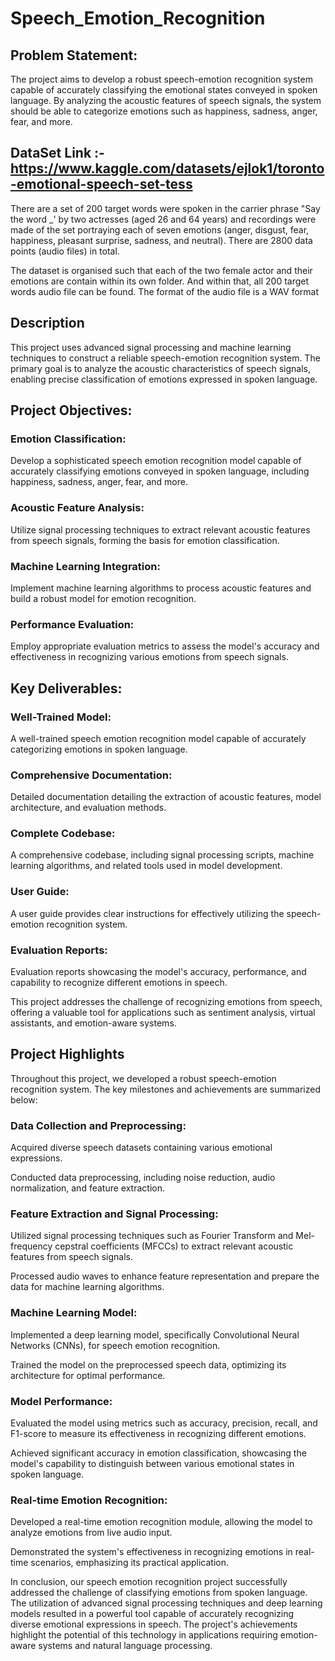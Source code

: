 # Speech_Emotion_Recognition

## Problem Statement:
The project aims to develop a robust speech-emotion recognition system capable of accurately classifying the emotional states conveyed in spoken language. By analyzing the acoustic features of speech signals, the system should be able to categorize emotions such as happiness, sadness, anger, fear, and more.

## DataSet Link :- https://www.kaggle.com/datasets/ejlok1/toronto-emotional-speech-set-tess
There are a set of 200 target words were spoken in the carrier phrase "Say the word _' by two actresses (aged 26 and 64 years) and recordings were made of the set portraying each of seven emotions (anger, disgust, fear, happiness, pleasant surprise, sadness, and neutral). There are 2800 data points (audio files) in total.

The dataset is organised such that each of the two female actor and their emotions are contain within its own folder. And within that, all 200 target words audio file can be found. The format of the audio file is a WAV format
## Description
This project uses advanced signal processing and machine learning techniques to construct a reliable speech-emotion recognition system. The primary goal is to analyze the acoustic characteristics of speech signals, enabling precise classification of emotions expressed in spoken language.

## Project Objectives:

### Emotion Classification: 
Develop a sophisticated speech emotion recognition model capable of accurately classifying emotions conveyed in spoken language, including happiness, sadness, anger, fear, and more.

### Acoustic Feature Analysis: 
Utilize signal processing techniques to extract relevant acoustic features from speech signals, forming the basis for emotion classification.

### Machine Learning Integration: 
Implement machine learning algorithms to process acoustic features and build a robust model for emotion recognition.

### Performance Evaluation: 
Employ appropriate evaluation metrics to assess the model's accuracy and effectiveness in recognizing various emotions from speech signals.

## Key Deliverables:

### Well-Trained Model: 
A well-trained speech emotion recognition model capable of accurately categorizing emotions in spoken language.

### Comprehensive Documentation: 
Detailed documentation detailing the extraction of acoustic features, model architecture, and evaluation methods.

### Complete Codebase: 
A comprehensive codebase, including signal processing scripts, machine learning algorithms, and related tools used in model development.

### User Guide: 
A user guide provides clear instructions for effectively utilizing the speech-emotion recognition system.

### Evaluation Reports: 
Evaluation reports showcasing the model's accuracy, performance, and capability to recognize different emotions in speech.

This project addresses the challenge of recognizing emotions from speech, offering a valuable tool for applications such as sentiment analysis, virtual assistants, and emotion-aware systems.

## Project Highlights
Throughout this project, we developed a robust speech-emotion recognition system. The key milestones and achievements are summarized below:

### Data Collection and Preprocessing:

Acquired diverse speech datasets containing various emotional expressions.

Conducted data preprocessing, including noise reduction, audio normalization, and feature extraction.

### Feature Extraction and Signal Processing:

Utilized signal processing techniques such as Fourier Transform and Mel-frequency cepstral coefficients (MFCCs) to extract relevant acoustic features from speech signals.

Processed audio waves to enhance feature representation and prepare the data for machine learning algorithms.

### Machine Learning Model:

Implemented a deep learning model, specifically Convolutional Neural Networks (CNNs), for speech emotion recognition.

Trained the model on the preprocessed speech data, optimizing its architecture for optimal performance.

### Model Performance:

Evaluated the model using metrics such as accuracy, precision, recall, and F1-score to measure its effectiveness in recognizing different emotions.

Achieved significant accuracy in emotion classification, showcasing the model's capability to distinguish between various emotional states in spoken language.

### Real-time Emotion Recognition:

Developed a real-time emotion recognition module, allowing the model to analyze emotions from live audio input.

Demonstrated the system's effectiveness in recognizing emotions in real-time scenarios, emphasizing its practical application.

In conclusion, our speech emotion recognition project successfully addressed the challenge of classifying emotions from spoken language. The utilization of advanced signal processing techniques and deep learning models resulted in a powerful tool capable of accurately recognizing diverse emotional expressions in speech. The project's achievements highlight the potential of this technology in applications requiring emotion-aware systems and natural language processing.

